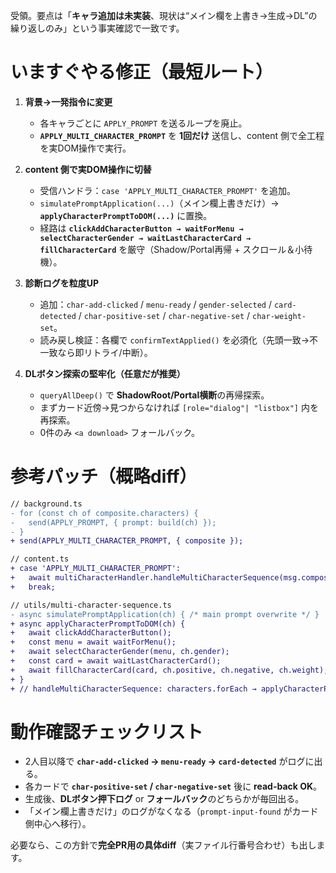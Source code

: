 受領。要点は「**キャラ追加は未実装**、現状は“メイン欄を上書き→生成→DL”の繰り返しのみ」という事実確認で一致です。

# いますぐやる修正（最短ルート）

1. **背景→一発指令に変更**

   * 各キャラごとに `APPLY_PROMPT` を送るループを廃止。
   * **`APPLY_MULTI_CHARACTER_PROMPT`** を **1回だけ** 送信し、content 側で全工程を実DOM操作で実行。

2. **content 側で実DOM操作に切替**

   * 受信ハンドラ：`case 'APPLY_MULTI_CHARACTER_PROMPT'` を追加。
   * `simulatePromptApplication(...)`（メイン欄上書きだけ）→ **`applyCharacterPromptToDOM(...)`** に置換。
   * 経路は **`clickAddCharacterButton → waitForMenu → selectCharacterGender → waitLastCharacterCard → fillCharacterCard`** を厳守（Shadow/Portal再帰 + スクロール＆小待機）。

3. **診断ログを粒度UP**

   * 追加：`char-add-clicked` / `menu-ready` / `gender-selected` / `card-detected` / `char-positive-set` / `char-negative-set` / `char-weight-set`。
   * 読み戻し検証：各欄で `confirmTextApplied()` を必須化（先頭一致→不一致なら即リトライ/中断）。

4. **DLボタン探索の堅牢化（任意だが推奨）**

   * `queryAllDeep()` で **ShadowRoot/Portal横断**の再帰探索。
   * まずカード近傍→見つからなければ `[role="dialog"| "listbox"]` 内を再探索。
   * 0件のみ `<a download>` フォールバック。

# 参考パッチ（概略diff）

```diff
// background.ts
- for (const ch of composite.characters) {
-   send(APPLY_PROMPT, { prompt: build(ch) });
- }
+ send(APPLY_MULTI_CHARACTER_PROMPT, { composite });

// content.ts
+ case 'APPLY_MULTI_CHARACTER_PROMPT':
+   await multiCharacterHandler.handleMultiCharacterSequence(msg.composite);
+   break;

// utils/multi-character-sequence.ts
- async simulatePromptApplication(ch) { /* main prompt overwrite */ }
+ async applyCharacterPromptToDOM(ch) {
+   await clickAddCharacterButton();
+   const menu = await waitForMenu();
+   await selectCharacterGender(menu, ch.gender);
+   const card = await waitLastCharacterCard();
+   await fillCharacterCard(card, ch.positive, ch.negative, ch.weight);
+ }
+ // handleMultiCharacterSequence: characters.forEach → applyCharacterPromptToDOM → generate → download
```

# 動作確認チェックリスト

* 2人目以降で **`char-add-clicked` → `menu-ready` → `card-detected`** がログに出る。
* 各カードで **`char-positive-set` / `char-negative-set`** 後に **read-back OK**。
* 生成後、**DLボタン押下ログ** or **フォールバック**のどちらかが毎回出る。
* 「メイン欄上書きだけ」のログがなくなる（`prompt-input-found` がカード側中心へ移行）。

必要なら、この方針で**完全PR用の具体diff**（実ファイル行番号合わせ）も出します。

